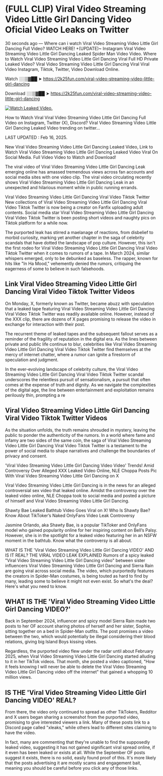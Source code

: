 # (FULL CLIP) Viral Video Streaming Video Little Girl Dancing Video Oficial Video Leaks on Twitter

30 seconds ago — Where can i watch Viral Video Streaming Video Little Girl Dancing Full Video? WATCH HERE! +(UPDATE)~ Instagram Viral Video Streaming Video Little Girl Dancing Leaked Spider Man Video Video. Where to Watch Viral Video Streaming Video Little Girl Dancing Viral Full HD Private Leaked Video? Viral Video Streaming Video Little Girl Dancing Viral Viral Video Instagram, Tiktok, Twitter, Video Download Online.

Watch ░░▒▓██ ➤ https://2k25fun.com/viral-video-streaming-video-little-girl-dancing

Download ░░▒▓██ ➤ https://2k25fun.com/viral-video-streaming-video-little-girl-dancing

[![Watch Leaked Video.](https://miro.medium.com/v2/resize:fit:828/format:webp/1*cilzJN44JGOrTw9NJCrNHA.gif "Watch Leaked Video")](https://2k25fun.com/viral-video-streaming-video-little-girl-dancing)

How to Watch Viral Viral Video Streaming Video Little Girl Dancing Full Video on Instagram, Twitter (X), Discord? Viral Video Streaming Video Little Girl Dancing Leaked Video trending on twitter...

LAST UPDATED : Feb 16, 2025.

New Viral Video Streaming Video Little Girl Dancing Leaked Video, Link to Watch Viral Video Streaming Video Little Girl Dancing Leaked Video Viral On Social Media. Full Video Video to Watch and Download!

The viral video of Viral Video Streaming Video Little Girl Dancing Leak emerging online has amassed tremendous views across fan accounts and social media sites with one video clip. The viral video circulating recently shows Viral Video Streaming Video Little Girl Dancing Leak in an unexpected and hilarious moment while in public running errands.

Viral Video Streaming Video Little Girl Dancing Viral Video Tiktok Twitter New collections of Viral Video Streaming Video Little Girl Dancing Viral Video Tiktok Twitter is now being a creator on Fanfix uploading adult contents. Social media star Viral Video Streaming Video Little Girl Dancing Viral Video Tiktok Twitter is been posting short videos and naughty pics on Tiktok platform for a while now.

The purported leak has stirred a maelanage of reactions, from disbelief to morbid curiosity, marking yet another chapter in the saga of celebrity scandals that have dotted the landscape of pop culture. However, this isn't the first rodeo for Viral Video Streaming Video Little Girl Dancing Viral Video Tiktok Twitter when it comes to rumors of a tape. In March 2024, similar whispers emerged, only to be debunked as baseless. The rapper, known for hits like "In Ha Mood," vehemently denied the rumors, critiquing the eagerness of some to believe in such falsehoods.

## Link Viral Video Streaming Video Little Girl Dancing Viral Video Tiktok Twitter Videos

On Monday, X, formerly known as Twitter, became abuzz with speculation that a leaked tape featuring Viral Video Streaming Video Little Girl Dancing Viral Video Tiktok Twitter was readily available online. However, instead of the XXX clip, there are dozens of X pages promising to release the video in exchange for interaction with their post.

The recurrent theme of leaked tapes and the subsequent fallout serves as a reminder of the fragility of reputation in the digital era. As the lines between private and public life continue to blur, celebrities like Viral Video Streaming Video Little Girl Dancing Viral Video Tiktok Twitter find themselves at the mercy of internet chatter, where a rumor can ignite a firestorm of speculation and judgment.

In the ever-evolving landscape of celebrity culture, the Viral Video Streaming Video Little Girl Dancing Viral Video Tiktok Twitter scandal underscores the relentless pursuit of sensationalism, a pursuit that often comes at the expense of truth and dignity. As we navigate the complexities of the digital age, the line between entertainment and exploitation remains perilously thin, prompting a re

##  Viral Video Streaming Video Little Girl Dancing Viral Video Tiktok Twitter Videos

As the situation unfolds, the truth remains shrouded in mystery, leaving the public to ponder the authenticity of the rumors. In a world where fame and infamy are two sides of the same coin, the saga of Viral Video Streaming Video Little Girl Dancing Viral Video Tiktok Twitter is a testament to the power of social media to shape narratives and challenge the boundaries of privacy and consent.

'Viral Video Streaming Video Little Girl Dancing Video Video' Trends! Amid Controversy Over Alleged XXX Leaked Video Online, NLE Choppa Posts Pic With Viral Video Streaming Video Little Girl Dancing on X

Viral Video Streaming Video Little Girl Dancing is in the news for an alleged controversial sex video that leaked online. Amidst the controversy over the leaked video online, NLE Choppa took to social media and posted a picture of himself and Viral Video Streaming Video Little Girl Dancing.

Shawty Bae Leaked Bathtub Video Goes Viral on X! Who Is Shawty Bae? Know About TikToker’s Naked OnlyFans Video Leak Controversy

Jasmine Orlando, aka Shawty Bae, is a popular TikToker and OnlyFans model who gained popularity online for her inspiring content on Bell’s Palsy. However, she is in the spotlight for a leaked video featuring her in an NSFW moment in the bathtub. Know what the controversy is all about.

WHAT IS THE 'Viral Video Streaming Video Little Girl Dancing VIDEO' AND IS IT REAL? THE VIRAL VIDEO LEAK EXPLAINED Rumors of a spicy leaked "Viral Video Streaming Video Little Girl Dancing video" between sister influencers Viral Video Streaming Video Little Girl Dancing and Sierra Rain are going viral across social media. The video, which purportedly features the creators in Spider-Man costumes, is being touted as hard to find by many, leading some to believe it might not even exist. So what's the deal? Here's what you need to know.

## WHAT IS THE 'Viral Video Streaming Video Little Girl Dancing VIDEO?'

Back in September 2024, influencer and spicy model Sierra Rain made two posts to her OF account sharing photos of herself and her sister, Sophie, sitting together on a bed in Spider-Man outfits. The post promises a video between the two, which would potentially be illegal considering their blood relations, giving big Island Boys kissing vibes.

Regardless, the purported video flew under the radar until about February 2025, when Viral Video Streaming Video Little Girl Dancing started alluding to it in her TikTok videos. That month, she posted a video captioned, "How it feels knowing I will never be able to delete the Viral Video Streaming Video Little Girl Dancing video off the internet" that gained a whopping 10 million views.

## IS THE 'Viral Video Streaming Video Little Girl Dancing VIDEO' REAL?

From there, the video only continued to spread as other TikTokers, Redditor and X users began sharing a screenshot from the purported video, promising to give interested viewers a link. Many of these posts link to a Discord page called "xleaks," while others lead to different sites claiming to have the video.

In fact, many are commenting that they're unable to find the supposedly leaked video, suggesting it has not gained significant viral spread online, if it even has been leaked or exists at all. While the September OF posts suggest it exists, there is no solid, easily found proof of this. It's more likely that the posts advertising it are mostly scams and engagement bait, meaning you should be careful before you click any of those links.